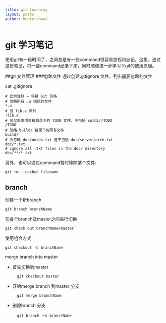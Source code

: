 ```yaml
---
title: git learning 
layout: posts
author: huntershuai
---
```


git 学习笔记
======
使用git有一段时间了，之间总是有一些command很容易忽视和忘记，这里，通过这份笔记，将一些command纪录下来，同时顺便进一步学习下git的使用原理。


##git 文件管理
###忽略文件
通过创建.gitignore 文件，列出需要忽略的文件

cat .gitignore
	
	# 此为注释 – 将被 Git 忽略
	# 忽略所有 .a 结尾的文件
	*.a
	# 但 lib.a 除外
	!lib.a
	# 仅仅忽略项目根目录下的 TODO 文件，不包括 subdir/TODO
	/TODO
	# 忽略 build/ 目录下的所有文件
	build/
	# 会忽略 doc/notes.txt 但不包括 doc/server/arch.txt
	doc/*.txt
	# ignore all .txt files in the doc/ directory
	doc/**/*.txt
	
另外，也可以通过command暂时移除某个文件:
	
	git rm --cached filename
		
## branch
创建一个新branch

	git branch branchName 
	
在各个branch及master之间进行切换
	
	git check out branchName/master
	
使用组合方式
	
	git checkout -b branchName
	

merge branch into master
	
* 首先切换到master

		git checkout master
	
* 开始merge branch 到master 分支
		
		git merge branchName

* 删除branch 分支
		
		git branch －d branchName
	
	
	
	
	
	
	
	